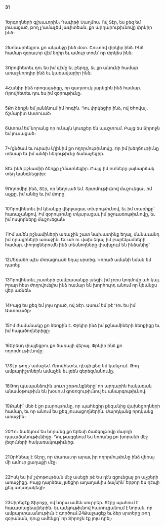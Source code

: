 **31**

\
1Երգողների գլխաւորին։ Դաւիթի Սաղմոս։ Ով Տէր, ես քեզ եմ յուսացած, թող չ’ամաչեմ յաւիտեան. քո արդարութիւնովը փրկիր ինձ։

\
2Խոնարհեցրու քո ականջը ինձ մօտ. Շուտով փրկիր ինձ. Ինձ համար զօրաւոր վէմ եղիր եւ ամուր տուն՝ որ փրկես ինձ։

\
3Որովհետեւ դու ես իմ վէմը եւ բերդը, եւ քո անունի համար առաջնորդիր ինձ եւ կառավարիր ինձ։

\
4Հանիր ինձ որոգայթիցը, որ գաղտուկ լարեցին ինձ համար. Որովհետեւ դու ես իմ զօրութիւնը։

\
5Քո ձեռքն եմ յանձնում իմ հոգին. Դու փրկեցիր ինձ, ով Եհովայ, ճշմարիտ Աստուած։

\
6Ատում եմ նորանց որ ունայն կուռքեր են պաշտում. Բայց ես Տիրոջն եմ յուսացած։

\
7Կ’ցնծամ եւ ուրախ կ’լինիմ քո ողորմութիւնովը. Որ իմ խեղճութիւնը տեսար եւ իմ անձի նեղութիւնը ճանաչեցիր.

\
8Եւ ինձ թշնամիի ձեռքը չ’մատնեցիր. Բայց իմ ոտները լայնարձակ տեղ կանգնեցրիր։

\
9Ողորմիր ինձ, Տէր, որ նեղուած եմ. Տրտմութիւնով մաշուեցաւ իմ աչքը, իմ անձը եւ իմ փորը.

\
10Որովհետեւ իմ կեանքը վերջացաւ տխրութիւնով, եւ իմ տարիքը՝ հառաչանքով. Իմ զօրութիւնը տկարացաւ իմ թշուառութիւնովը, եւ իմ ոսկորները մաշուեցան։

\
11Իմ ամեն թշնամիների առաջին շատ նախատինք եղայ, մանաւանդ իմ դրացիների առաջին. Եւ ահ ու վախ եղայ իմ բարեկամների համար. փողոցներումն ինձ տեսնողները փախչում են ինձանից՝

\
12Մեռածի պէս մոռացուած եղայ սրտից. Կորած ամանի նման եմ դառել։

\
13Որովհետեւ շատերի բամբասանքը լսեցի. իմ չորս կողմովը ահ կայ. Իրար հետ ժողովուելիս ինձ համար են խորհուրդ անում որ կեանքս վեր առնեն։

\
14Բայց ես քեզ եմ յոյս դրած, ով Տէր. Ասում եմ թէ Դու ես իմ Աստուածը։

\
15Իմ ժամանակը քո ձեռքին է. Փրկիր ինձ իմ թշնամիների ձեռքիցը եւ իմ հալածողներիցը։

\
16Երեսդ փայլեցրու քո ծառայի վերայ. Փրկիր ինձ քո ողորմութիւնովը։

\
17Տէր թող չ’ամաչեմ. Որովհետեւ դէպի քեզ եմ կանչում. Թող ամբարիշտներն ամաչեն եւ լռեն գերեզմանումը.

\
18Թող պապանձուին սուտ շրթունքները՝ որ արդարին հակառակ անամօթութիւն են խօսում գոռոզութիւնով եւ անարգութիւնով։

\
19Քանի՜ մեծ է քո բարութիւնը, որ պահեցիր քեզանից վախեցողների համար, եւ որ անում ես քեզ յուսացողներին. Մարդկանց որդկանց առաջին։

\
20Դու ծածկում ես նորանց քո երեսի ծածկոյթովը մարդի դաւաճանութիւնիցը. Դու թագցնում ես նորանց քո խորանի մէջ լեզուների հակառակութիւնից։

\
21Օրհնեալ է Տէրը, որ փառաւոր արաւ իր ողորմութիւնը ինձ վերայ մի ամուր քաղաքի մէջ։

\
22Իսկ ես իմ շփոթութեան մէջ ասեցի թէ Ես դէն գցուեցայ քո աչքերի առաջիցը. Բայց դարձեալ լսեցիր աղաղակիս ձայնին՝ երբոր ես դէպի քեզ աղաղակեցի։

\
23Սիրեցէք Տիրոջը, ով նորա ամեն սուրբեր. Տէրը պահում է հաւատացեալներին. Եւ աւելութիւնով հատուցանում է նորան, որ ամբարտաւանութիւն է գործում։24Քաջացէք եւ ձեր սրտերը թող զօրանան, դուք ամենքդ՝ որ Տիրոջն էք յոյս դրել։
